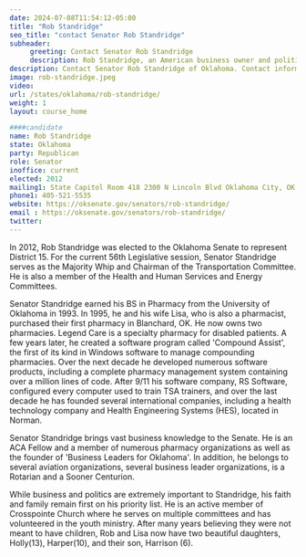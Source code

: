 ```yaml
---
date: 2024-07-08T11:54:12-05:00
title: "Rob Standridge"
seo_title: "contact Senator Rob Standridge"
subheader:
     greeting: Contact Senator Rob Standridge
     description: Rob Standridge, an American business owner and politician, has been representing District 15 in the Oklahoma Senate since his election in 2012.
description: Contact Senator Rob Standridge of Oklahoma. Contact information for Rob Standridge includes email address, phone number, and mailing address.
image: rob-standridge.jpeg
video:
url: /states/oklahoma/rob-standridge/
weight: 1
layout: course_home

####candidate
name: Rob Standridge
state: Oklahoma
party: Republican
role: Senator
inoffice: current
elected: 2012
mailing1: State Capitol Room 418 2300 N Lincoln Blvd Oklahoma City, OK 73105
phone1: 405-521-5535
website: https://oksenate.gov/senators/rob-standridge/
email : https://oksenate.gov/senators/rob-standridge/
twitter:
---
```

In 2012, Rob Standridge was elected to the Oklahoma Senate to represent District 15. For the current 56th Legislative session, Senator Standridge serves as the Majority Whip and Chairman of the Transportation Committee. He is also a member of the Health and Human Services and Energy Committees.

Senator Standridge earned his BS in Pharmacy from the University of Oklahoma in 1993. In 1995, he and his wife Lisa, who is also a pharmacist, purchased their first pharmacy in Blanchard, OK. He now owns two pharmacies. Legend Care is a specialty pharmacy for disabled patients. A few years later, he created a software program called 'Compound Assist', the first of its kind in Windows software to manage compounding pharmacies. Over the next decade he developed numerous software products, including a complete pharmacy management system containing over a million lines of code. After 9/11 his software company, RS Software, configured every computer used to train TSA trainers, and over the last decade he has founded several international companies, including a health technology company and Health Engineering Systems (HES), located in Norman.

Senator Standridge brings vast business knowledge to the Senate. He is an ACA Fellow and a member of numerous pharmacy organizations as well as the founder of 'Business Leaders for Oklahoma'. In addition, he belongs to several aviation organizations, several business leader organizations, is a Rotarian and a Sooner Centurion.

While business and politics are extremely important to Standridge, his faith and family remain first on his priority list. He is an active member of Crosspointe Church where he serves on multiple committees and has volunteered in the youth ministry. After many years believing they were not meant to have children, Rob and Lisa now have two beautiful daughters, Holly(13), Harper(10), and their son, Harrison (6).
